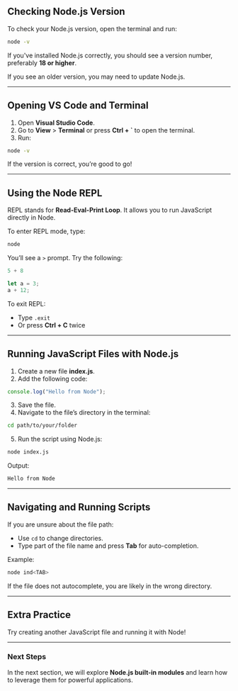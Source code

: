 ## Checking Node.js Version

To check your Node.js version, open the terminal and run:

```sh
node -v
```

If you've installed Node.js correctly, you should see a version number, preferably **18 or higher**.

If you see an older version, you may need to update Node.js.

---

## Opening VS Code and Terminal

1. Open **Visual Studio Code**.
2. Go to **View** > **Terminal** or press **Ctrl + `** to open the terminal.
3. Run:

```sh
node -v
```

If the version is correct, you’re good to go!

---

## Using the Node REPL

REPL stands for **Read-Eval-Print Loop**. It allows you to run JavaScript directly in Node.

To enter REPL mode, type:

```sh
node
```

You’ll see a `>` prompt. Try the following:

```js
5 + 8
```

```js
let a = 3;
a + 12;
```

To exit REPL:

- Type `.exit`
- Or press **Ctrl + C** twice

---

## Running JavaScript Files with Node.js

1. Create a new file **index.js**.
2. Add the following code:

```js
console.log("Hello from Node");
```

3. Save the file.
4. Navigate to the file’s directory in the terminal:

```sh
cd path/to/your/folder
```

5. Run the script using Node.js:

```sh
node index.js
```

Output:

```sh
Hello from Node
```

---

## Navigating and Running Scripts

If you are unsure about the file path:

- Use `cd` to change directories.
- Type part of the file name and press **Tab** for auto-completion.

Example:

```sh
node ind<TAB>
```

If the file does not autocomplete, you are likely in the wrong directory.

---

## Extra Practice

Try creating another JavaScript file and running it with Node!

---

### Next Steps

In the next section, we will explore **Node.js built-in modules** and learn how to leverage them for powerful applications.
